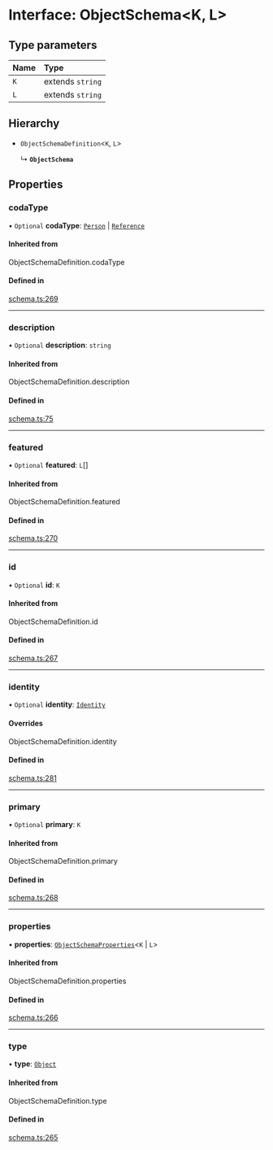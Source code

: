 # Interface: ObjectSchema<K, L\>

## Type parameters

| Name | Type |
| :------ | :------ |
| `K` | extends `string` |
| `L` | extends `string` |

## Hierarchy

- `ObjectSchemaDefinition`<`K`, `L`\>

  ↳ **`ObjectSchema`**

## Properties

### codaType

• `Optional` **codaType**: [`Person`](../enums/ValueHintType.md#person) \| [`Reference`](../enums/ValueHintType.md#reference)

#### Inherited from

ObjectSchemaDefinition.codaType

#### Defined in

[schema.ts:269](https://github.com/coda/packs-sdk/blob/main/schema.ts#L269)

___

### description

• `Optional` **description**: `string`

#### Inherited from

ObjectSchemaDefinition.description

#### Defined in

[schema.ts:75](https://github.com/coda/packs-sdk/blob/main/schema.ts#L75)

___

### featured

• `Optional` **featured**: `L`[]

#### Inherited from

ObjectSchemaDefinition.featured

#### Defined in

[schema.ts:270](https://github.com/coda/packs-sdk/blob/main/schema.ts#L270)

___

### id

• `Optional` **id**: `K`

#### Inherited from

ObjectSchemaDefinition.id

#### Defined in

[schema.ts:267](https://github.com/coda/packs-sdk/blob/main/schema.ts#L267)

___

### identity

• `Optional` **identity**: [`Identity`](Identity.md)

#### Overrides

ObjectSchemaDefinition.identity

#### Defined in

[schema.ts:281](https://github.com/coda/packs-sdk/blob/main/schema.ts#L281)

___

### primary

• `Optional` **primary**: `K`

#### Inherited from

ObjectSchemaDefinition.primary

#### Defined in

[schema.ts:268](https://github.com/coda/packs-sdk/blob/main/schema.ts#L268)

___

### properties

• **properties**: [`ObjectSchemaProperties`](../types/ObjectSchemaProperties.md)<`K` \| `L`\>

#### Inherited from

ObjectSchemaDefinition.properties

#### Defined in

[schema.ts:266](https://github.com/coda/packs-sdk/blob/main/schema.ts#L266)

___

### type

• **type**: [`Object`](../enums/ValueType.md#object)

#### Inherited from

ObjectSchemaDefinition.type

#### Defined in

[schema.ts:265](https://github.com/coda/packs-sdk/blob/main/schema.ts#L265)
